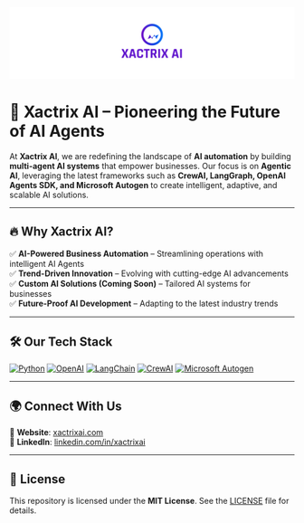 <!-- Add your banner image here -->
<p align="center">
  <img src="profile\assets\Banner.png" alt="Xactrix AI Banner">
</p>

# 🚀 Xactrix AI – Pioneering the Future of AI Agents

At **Xactrix AI**, we are redefining the landscape of **AI automation** by building **multi-agent AI systems** that empower businesses. Our focus is on **Agentic AI**, leveraging the latest frameworks such as **CrewAI, LangGraph, OpenAI Agents SDK, and Microsoft Autogen** to create intelligent, adaptive, and scalable AI solutions.

---

## 🔥 Why Xactrix AI?
✅ **AI-Powered Business Automation** – Streamlining operations with intelligent AI Agents  
✅ **Trend-Driven Innovation** – Evolving with cutting-edge AI advancements  
✅ **Custom AI Solutions (Coming Soon)** – Tailored AI systems for businesses  
✅ **Future-Proof AI Development** – Adapting to the latest industry trends  

---

## 🛠️ Our Tech Stack
[![Python](https://img.shields.io/badge/-Python-3776AB?style=flat&logo=python&logoColor=white)]()
[![OpenAI](https://img.shields.io/badge/-OpenAI-412991?style=flat&logo=openai&logoColor=white)]()
[![LangChain](https://img.shields.io/badge/-LangChain-FFD43B?style=flat)]()
[![CrewAI](https://img.shields.io/badge/-CrewAI-FF6F00?style=flat)]()
[![Microsoft Autogen](https://img.shields.io/badge/-Microsoft_Autogen-0078D4?style=flat&logo=microsoft)]()

---

## 🌍 Connect With Us
🔗 **Website**: [xactrixai.com](https://www.xactrixai.com/)  
🔗 **LinkedIn**: [linkedin.com/in/xactrixai](https://www.linkedin.com/in/xactrixai/)  

---

## 📜 License
This repository is licensed under the **MIT License**. See the [LICENSE](LICENSE) file for details.  